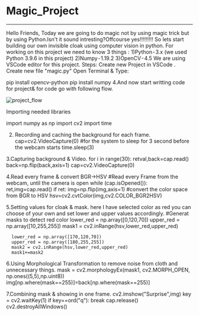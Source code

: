 # Magic_Project
---

Hello Friends,
Today we are going to do magic not by using magic trick but by using Python.Isn't it sound intresting?Offcourse yes!!!!!!!!!
So lets start building our own invisible cloak using computer vision in python.
For working on this project we need to know 3 things :
1)Python - 3.x (we used Python 3.9.6 in this project)
2)Numpy - 1.19.2
3)OpenCV - 4.5
We are using VSCode editor for this project.
Steps:
Create new Project in VSCode .
Create new file "magic.py"
Open Terminal & Type:

pip install opencv-python
pip install numpy
4.And now start writting code for project& for code go with following flow.

![project_flow](https://user-images.githubusercontent.com/67435373/131524760-7632d457-3b08-4c35-85e1-47c52ac4637a.png)




Importing needed libraries

import numpy as np
import cv2
import time


2. Recording and caching the background for each frame.
cap=cv2.VideoCapture(0)
#for the system to sleep for 3 second before the webcam starts
time.sleep(3)

3.Capturing background & Video.
for i in range(30):
    retval,back=cap.read()
back=np.flip(back,axis=1)
cap=cv2.VideoCapture(0)

4.Read every frame & convert BGR->HSV
#Read every Frame from the webcam, until the camera is open
while (cap.isOpened()):
   ret,img=cap.read()
   if ret:
      img=np.flip(img,axis=1)
      #convert the color space from BGR to HSV
      hsv=cv2.cvtColor(img,cv2.COLOR_BGR2HSV)
      
5.Setting values for cloak & mask.
here I have selected color as red you can choose of your own and set lower and upper values accordingly.
      #Generat masks to detect red color
      lower_red = np.array([0,120,70])
      upper_red = np.array([10,255,255])
      mask1 = cv2.inRange(hsv,lower_red,upper_red)

      lower_red = np.array([170,120,70])
      upper_red = np.array([180,255,255])
      mask2 = cv2.inRange(hsv,lower_red,upper_red)
      mask1+=mask2
      
6.Using Morphological Transformation to remove noise from cloth and unnecessary things.
      mask = cv2.morphologyEx(mask1, cv2.MORPH_OPEN, np.ones((5,5),np.uint8))
      img[np.where(mask==255)]=back[np.where(mask==255)]
      
7.Combining mask & showing in one frame.
      cv2.imshow("Surprise",img)
   key = cv2.waitKey(1)
   if key==ord("q"):
      break
cap.release()
cv2.destroyAllWindows()

